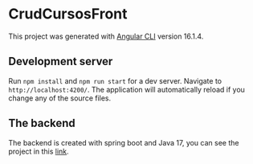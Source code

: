 # CrudCursosFront

This project was generated with [Angular CLI](https://github.com/angular/angular-cli) version 16.1.4.

## Development server

Run `npm install` and `npm run start` for a dev server. Navigate to `http://localhost:4200/`. The application will automatically reload if you change any of the source files.

## The backend
The backend is created with spring boot and Java 17, you can see the project in this [link](https://github.com/MarcoAs25/CrudCursos).
